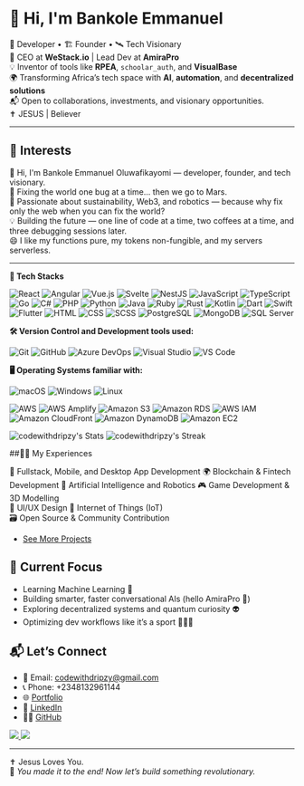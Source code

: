 # 👋 Hi, I'm Bankole Emmanuel


🧠 Developer • 🏗️ Founder • 🛰️ Tech Visionary  
🚀 CEO at **WeStack.io** | Lead Dev at **AmiraPro**  
💡 Inventor of tools like **RPEA**, `schoolar_auth`, and **VisualBase**  
🌍 Transforming Africa’s tech space with **AI**, **automation**, and **decentralized solutions**  
📬 Open to collaborations, investments, and visionary opportunities.  
✝️ JESUS | Believer

---

## 🤖 Interests

👋 Hi, I'm Bankole Emmanuel Oluwafikayomi — developer, founder, and tech visionary.  
🚀 Fixing the world one bug at a time... then we go to Mars.  
🌱 Passionate about sustainability, Web3, and robotics — because why fix only the web when you can fix the world?  
💡 Building the future — one line of code at a time, two coffees at a time, and three debugging sessions later.  
😄 I like my functions pure, my tokens non-fungible, and my servers serverless.  

---

**🧰 Tech Stacks**
<p>
  <!-- Core Web & Frameworks -->
<img alt="React" src="https://img.shields.io/badge/React-61DAFB?logo=react&logoColor=white&style=flat" />
<img alt="Angular" src="https://img.shields.io/badge/Angular-DD0031?logo=angular&logoColor=white&style=flat" />
<img alt="Vue.js" src="https://img.shields.io/badge/Vue.js-4FC08D?logo=vue.js&logoColor=white&style=flat" />
<img alt="Svelte" src="https://img.shields.io/badge/Svelte-FF3E00?logo=svelte&logoColor=white&style=flat" />
<img alt="NestJS" src="https://img.shields.io/badge/NestJS-E0234E?logo=nestjs&logoColor=white&style=flat" />

<!-- Languages -->
<img alt="JavaScript" src="https://img.shields.io/badge/JavaScript-F7DF1E?logo=javascript&logoColor=white&style=flat" />
<img alt="TypeScript" src="https://img.shields.io/badge/TypeScript-3178C6?logo=typescript&logoColor=white&style=flat" />
<img alt="Go" src="https://img.shields.io/badge/Go-00ADD8?logo=go&logoColor=white&style=flat" />
<img alt="C#" src="https://img.shields.io/badge/C%23-239120?logo=c-sharp&logoColor=white&style=flat" />
<img alt="PHP" src="https://img.shields.io/badge/PHP-777BB4?logo=php&logoColor=white&style=flat" />
<img alt="Python" src="https://img.shields.io/badge/Python-3776AB?logo=python&logoColor=white&style=flat" />
<img alt="Java" src="https://img.shields.io/badge/Java-007396?logo=java&logoColor=white&style=flat" />
<img alt="Ruby" src="https://img.shields.io/badge/Ruby-CC342D?logo=ruby&logoColor=white&style=flat" />
<img alt="Rust" src="https://img.shields.io/badge/Rust-000000?logo=rust&logoColor=white&style=flat" />
<img alt="Kotlin" src="https://img.shields.io/badge/Kotlin-0095D5?logo=kotlin&logoColor=white&style=flat" />
<img alt="Dart" src="https://img.shields.io/badge/Dart-0175C2?logo=dart&logoColor=white&style=flat" />
<img alt="Swift" src="https://img.shields.io/badge/Swift-FA7343?logo=swift&logoColor=white&style=flat" />

<!-- Mobile -->
<img alt="Flutter" src="https://img.shields.io/badge/Flutter-02569B?logo=flutter&logoColor=white&style=flat" />

<!-- Web Tech -->
<img alt="HTML" src="https://img.shields.io/badge/HTML-E34F26?logo=html5&logoColor=white&style=flat" />
<img alt="CSS" src="https://img.shields.io/badge/CSS-1572B6?logo=css3&logoColor=white&style=flat" />
<img alt="SCSS" src="https://img.shields.io/badge/SCSS-CC6699?logo=sass&logoColor=white&style=flat" />

<!-- Databases -->
<img alt="PostgreSQL" src="https://img.shields.io/badge/PostgreSQL-336791?logo=postgresql&logoColor=white&style=flat" />
<img alt="MongoDB" src="https://img.shields.io/badge/MongoDB-47A248?logo=mongodb&logoColor=white&style=flat" />
<img alt="SQL Server" src="https://img.shields.io/badge/SQL%20Server-CC2927?logo=microsoftsqlserver&logoColor=white&style=flat" />

</p>

**🛠️ Version Control and Development tools used:**
<p>
  <img alt="Git" src="https://img.shields.io/badge/Git-F05032?logo=git&logoColor=white&style=flat" />
  <img alt="GitHub" src="https://img.shields.io/badge/GitHub-181717?logo=github&logoColor=white&style=flat" />
  <img alt="Azure DevOps" src="https://img.shields.io/badge/Azure%20DevOps-0078D7?logo=azuredevops&logoColor=white&style=flat" />
  <img alt="Visual Studio" src="https://img.shields.io/badge/Visual%20Studio-5C2D91?logo=visualstudio&logoColor=white&style=flat" />
  <img alt="VS Code" src="https://img.shields.io/badge/Visual%20Studio%20Code-007ACC?logo=visualstudiocode&logoColor=white&style=flat" />
</p>

**🖥️ Operating Systems familiar with:**
<p>
  <img alt="macOS" src="https://img.shields.io/badge/MacOS-000000?logo=macos&logoColor=white&style=flat" />
  <img alt="Windows" src="https://img.shields.io/badge/Windows-0078D6?logo=windows&logoColor=white&style=flat" />
  <img alt="Linux" src="https://img.shields.io/badge/Linux-FCC624?logo=linux&logoColor=black&style=flat" />
</p>

<!--<div align="center" style="display: flex; flex-wrap: wrap; justify-content: center; gap: 20px;">
  <img src="https://raw.githubusercontent.com/gilbarbara/logos/master/logos/c-sharp.svg" alt="C#" width="35"/>
  <img src="https://raw.githubusercontent.com/gilbarbara/logos/master/logos/dotnet.svg" alt="DotNet" width="35"/>
  <img src="https://raw.githubusercontent.com/gilbarbara/logos/master/logos/flutter.svg" alt="Flutter" width="30"/>
  <img src="https://raw.githubusercontent.com/gilbarbara/logos/master/logos/database-labs.svg" alt="DB Labs" width="35"/>
  <img src="https://raw.githubusercontent.com/gilbarbara/logos/master/logos/mysql.svg" alt="MySQL" width="35"/>
  <img src="https://raw.githubusercontent.com/gilbarbara/logos/master/logos/android-icon.svg" alt="Android" width="35"/>
  <img src="https://raw.githubusercontent.com/gilbarbara/logos/master/logos/java.svg" alt="Java" width="30"/>
  <img src="https://raw.githubusercontent.com/gilbarbara/logos/master/logos/apple-app-store.svg" alt="App Store" width="35"/>
  <img src="https://raw.githubusercontent.com/gilbarbara/logos/master/logos/css-3.svg" alt="CSS" width="30"/>
  <img src="https://raw.githubusercontent.com/gilbarbara/logos/master/logos/php.svg" alt="PHP" width="35"/>
  <img src="https://raw.githubusercontent.com/gilbarbara/logos/master/logos/javascript.svg" alt="JavaScript" width="35"/>
  <img src="https://raw.githubusercontent.com/gilbarbara/logos/master/logos/json.svg" alt="JSON" width="35"/>
  <img src="https://raw.githubusercontent.com/gilbarbara/logos/master/logos/unity.svg" alt="Unity" width="35"/>
  <img src="https://raw.githubusercontent.com/gilbarbara/logos/master/logos/firebase.svg" alt="Firebase" width="25"/>
  <img src="https://raw.githubusercontent.com/gilbarbara/logos/master/logos/arduino.svg" alt="Arduino" width="35"/>
  <img src="https://raw.githubusercontent.com/gilbarbara/logos/master/logos/figma.svg" alt="Figma" width="25"/>
</div> -->

<!-- <table>
  <tr>
    <td><img width="35" src="https://raw.githubusercontent.com/gilbarbara/logos/master/logos/c-sharp.svg" alt="C#"/></td>
    <td><img width="35" src="https://raw.githubusercontent.com/gilbarbara/logos/master/logos/dotnet.svg" alt="Dot Net"/></td>
    <td><img width="27" src="https://raw.githubusercontent.com/gilbarbara/logos/master/logos/flutter.svg"/></td>
    <td><img width="35" src="https://raw.githubusercontent.com/gilbarbara/logos/master/logos/database-labs.svg"/></td>
  </tr>
  <tr>
    <td><img width="35" src="https://raw.githubusercontent.com/gilbarbara/logos/master/logos/mysql.svg"/></td>
    <td><img width="35" src="https://raw.githubusercontent.com/gilbarbara/logos/master/logos/android-icon.svg"/></td>
    <td><img width="30" src="https://raw.githubusercontent.com/gilbarbara/logos/master/logos/java.svg"/></td>
    <td><img width="35" src="https://raw.githubusercontent.com/gilbarbara/logos/master/logos/apple-app-store.svg"/></td>
  </tr>
  <tr>
    <td><img width="30" src="https://raw.githubusercontent.com/gilbarbara/logos/master/logos/css-3.svg"/></td>
    <td><img width="35" src="https://raw.githubusercontent.com/gilbarbara/logos/master/logos/php.svg"/></td>
    <td><img width="35" src="https://raw.githubusercontent.com/gilbarbara/logos/master/logos/javascript.svg"/></td>
    <td><img width="35" src="https://raw.githubusercontent.com/gilbarbara/logos/master/logos/json.svg"/></td>
  </tr>
  <tr>
    <td><img width="35" src="https://raw.githubusercontent.com/gilbarbara/logos/master/logos/unity.svg"/></td>
    <td><img width="25" src="https://raw.githubusercontent.com/gilbarbara/logos/master/logos/firebase.svg"/></td>
    <td><img width="35" src="https://raw.githubusercontent.com/gilbarbara/logos/master/logos/arduino.svg"/></td>
    <td><img width="25" src="https://raw.githubusercontent.com/gilbarbara/logos/master/logos/figma.svg"/></td>
  </tr>
</table> -->

<div align="left">
  <img alt="AWS" src="https://img.shields.io/badge/AWS-232F3E?logo=amazonaws&logoColor=white&style=flat" />
  <img alt="AWS Amplify" src="https://img.shields.io/badge/AWS%20Amplify-FF9900?logo=awsamplify&logoColor=white&style=flat" />
  <img alt="Amazon S3" src="https://img.shields.io/badge/Amazon%20S3-569A31?logo=amazons3&logoColor=white&style=flat" />
  <img alt="Amazon RDS" src="https://img.shields.io/badge/Amazon%20RDS-527FFF?logo=amazonrds&logoColor=white&style=flat" />
  <img alt="AWS IAM" src="https://img.shields.io/badge/AWS%20IAM-FF9900?logo=amazonaws&logoColor=white&style=flat" />
  <img alt="Amazon CloudFront" src="https://img.shields.io/badge/CloudFront-146EB4?logo=amazonaws&logoColor=white&style=flat" />
  <img alt="Amazon DynamoDB" src="https://img.shields.io/badge/DynamoDB-4053D6?logo=amazondynamodb&logoColor=white&style=flat" />
  <img alt="Amazon EC2" src="https://img.shields.io/badge/EC2-FF9900?logo=amazonec2&logoColor=white&style=flat" />
</div>


![codewithdripzy's Stats](https://github-readme-stats.vercel.app/api?username=codewithdripzy&theme=tokyonight&show_icons=true&hide_border=true&count_private=true)
![codewithdripzy's Streak](https://github-readme-streak-stats.herokuapp.com/?user=codewithdripzy&theme=tokyonight&hide_border=true)


##🧑‍💻 My Experiences 

📱 Fullstack, Mobile, and Desktop App Development
🌍 Blockchain & Fintech Development
🦾 Artificial Intelligence and Robotics
🎮 Game Development & 3D Modelling  
🎨 UI/UX Design
🛜 Internet of Things (IoT)  
🗃️ Open Source & Community Contribution  
- [See More Projects](http://codewithdripzy.github.io/portfolio)


## 🔭 Current Focus

- Learning Machine Learning 🤖  
- Building smarter, faster conversational AIs (hello AmiraPro 👋)  
- Exploring decentralized systems and quantum curiosity 👽  
- Optimizing dev workflows like it’s a sport 🏃‍♂️💨  



## 📬 Let’s Connect

- 📧 Email: codewithdripzy@gmail.com  
- 📞 Phone: +2348132961144  
- 🌐 [Portfolio](http://codewithdripzy.github.io/portfolio)  
- 💼 [LinkedIn](https://www.linkedin.com/in/emmanuel-bankole-746258235/)  
- 🧑‍💻 [GitHub](https://github.com/codewithdripzy)

<p>
  <a href="https://github.com/codewithdripzy">
    <img src="https://komarev.com/ghpvc/?username=codewithdripzy&color=blue&label=Profile+Views" />
  </a>
  <a href="https://github.com/codewithdripzy?tab=followers">
    <img src="https://img.shields.io/github/followers/codewithdripzy?label=follow&style=social" />
  </a>
</p>

---
✝️ Jesus Loves You.  
🎉 _You made it to the end! Now let’s build something revolutionary._

<!---
codewithdripzy/codewithdripzy is a ✨ special ✨ repository because its `README.md` appears on your GitHub profile.
--->
